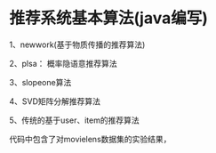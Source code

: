 ﻿推荐系统基本算法(java编写)
==================

1、newwork(基于物质传播的推荐算法)

2、plsa： 概率隐语意推荐算法

3、slopeone算法

4、SVD矩阵分解推荐算法

5、传统的基于user、item的推荐算法

代码中包含了对movielens数据集的实验结果，